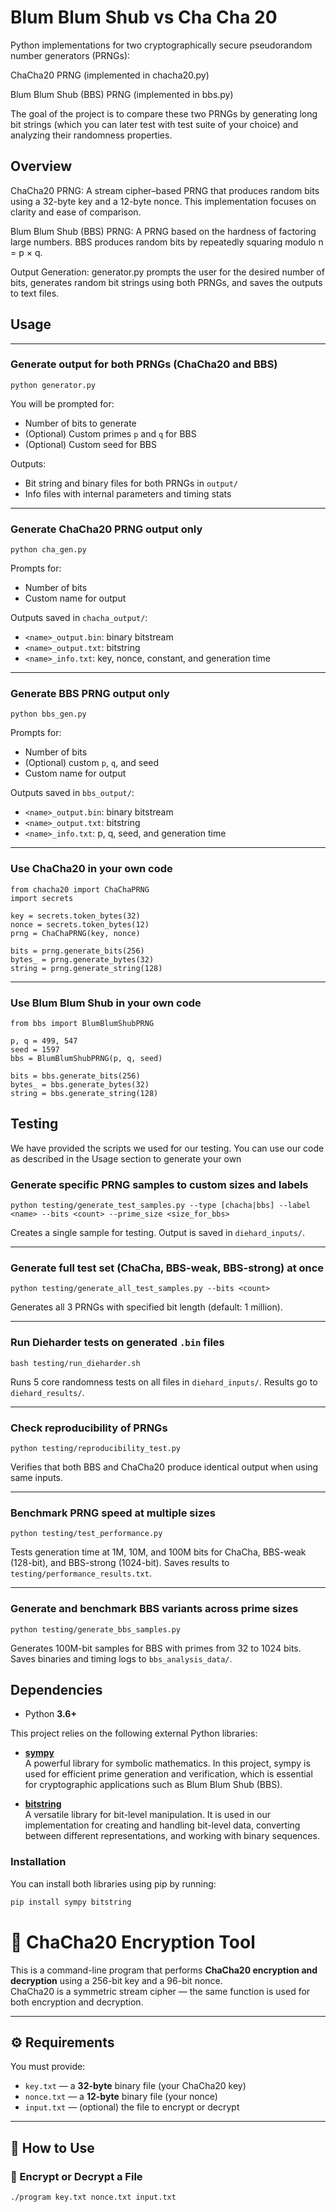 # Blum Blum Shub vs Cha Cha 20

Python implementations for two cryptographically secure pseudorandom number generators (PRNGs):

ChaCha20 PRNG (implemented in chacha20.py)

Blum Blum Shub (BBS) PRNG (implemented in bbs.py)

The goal of the project is to compare these two PRNGs by generating long bit strings (which you can later test with test suite of your choice) and analyzing their randomness properties.

## Overview
ChaCha20 PRNG:
A stream cipher–based PRNG that produces random bits using a 32-byte key and a 12-byte nonce. This implementation focuses on clarity and ease of comparison.

Blum Blum Shub (BBS) PRNG:
A PRNG based on the hardness of factoring large numbers. BBS produces random bits by repeatedly squaring modulo n = p × q.

Output Generation:
generator.py prompts the user for the desired number of bits, generates random bit strings using both PRNGs, and saves the outputs to text files.

## Usage


---



### Generate output for both PRNGs (ChaCha20 and BBS)

    python generator.py

You will be prompted for:
- Number of bits to generate
- (Optional) Custom primes `p` and `q` for BBS
- (Optional) Custom seed for BBS

Outputs:
- Bit string and binary files for both PRNGs in `output/`
- Info files with internal parameters and timing stats

---

### Generate ChaCha20 PRNG output only

    python cha_gen.py

Prompts for:
- Number of bits
- Custom name for output

Outputs saved in `chacha_output/`:
- `<name>_output.bin`: binary bitstream
- `<name>_output.txt`: bitstring
- `<name>_info.txt`: key, nonce, constant, and generation time

---

### Generate BBS PRNG output only

    python bbs_gen.py

Prompts for:
- Number of bits
- (Optional) custom `p`, `q`, and seed
- Custom name for output

Outputs saved in `bbs_output/`:
- `<name>_output.bin`: binary bitstream
- `<name>_output.txt`: bitstring
- `<name>_info.txt`: p, q, seed, and generation time

---

### Use ChaCha20 in your own code

    from chacha20 import ChaChaPRNG
    import secrets

    key = secrets.token_bytes(32)
    nonce = secrets.token_bytes(12)
    prng = ChaChaPRNG(key, nonce)

    bits = prng.generate_bits(256)
    bytes_ = prng.generate_bytes(32)
    string = prng.generate_string(128)

---

### Use Blum Blum Shub in your own code

    from bbs import BlumBlumShubPRNG

    p, q = 499, 547
    seed = 1597
    bbs = BlumBlumShubPRNG(p, q, seed)

    bits = bbs.generate_bits(256)
    bytes_ = bbs.generate_bytes(32)
    string = bbs.generate_string(128)

## Testing

We have provided the scripts we used for our testing. You can use our code as described in the Usage section to generate your own 

### Generate specific PRNG samples to custom sizes and labels

    python testing/generate_test_samples.py --type [chacha|bbs] --label <name> --bits <count> --prime_size <size_for_bbs>

Creates a single sample for testing. Output is saved in `diehard_inputs/`.

---

### Generate full test set (ChaCha, BBS-weak, BBS-strong) at once

    python testing/generate_all_test_samples.py --bits <count>

Generates all 3 PRNGs with specified bit length (default: 1 million).

---

### Run Dieharder tests on generated `.bin` files

    bash testing/run_dieharder.sh

Runs 5 core randomness tests on all files in `diehard_inputs/`. Results go to `diehard_results/`.

---

### Check reproducibility of PRNGs

    python testing/reproducibility_test.py

Verifies that both BBS and ChaCha20 produce identical output when using same inputs.

---

### Benchmark PRNG speed at multiple sizes

    python testing/test_performance.py

Tests generation time at 1M, 10M, and 100M bits for ChaCha, BBS-weak (128-bit), and BBS-strong (1024-bit). Saves results to `testing/performance_results.txt`.

---

### Generate and benchmark BBS variants across prime sizes

    python testing/generate_bbs_samples.py

Generates 100M-bit samples for BBS with primes from 32 to 1024 bits. Saves binaries and timing logs to `bbs_analysis_data/`.



## Dependencies

- Python **3.6+**

This project relies on the following external Python libraries:

- **[sympy](https://www.sympy.org/)**  
  A powerful library for symbolic mathematics. In this project, sympy is used for efficient prime generation and verification, which is essential for cryptographic applications such as Blum Blum Shub (BBS).

- **[bitstring](https://github.com/scottprahl/bitstring)**  
  A versatile library for bit-level manipulation. It is used in our implementation for creating and handling bit-level data, converting between different representations, and working with binary sequences.

### Installation

You can install both libraries using pip by running:

```bash
pip install sympy bitstring
```


# 🔐 ChaCha20 Encryption Tool

This is a command-line program that performs **ChaCha20 encryption and decryption** using a 256-bit key and a 96-bit nonce.  
ChaCha20 is a symmetric stream cipher — the same function is used for both encryption and decryption.

---

## ⚙️ Requirements

You must provide:

- `key.txt` — a **32-byte** binary file (your ChaCha20 key)
- `nonce.txt` — a **12-byte** binary file (your nonce)
- `input.txt` — (optional) the file to encrypt or decrypt

---

## 🚀 How to Use

### 🔁 Encrypt or Decrypt a File

```bash
./program key.txt nonce.txt input.txt

